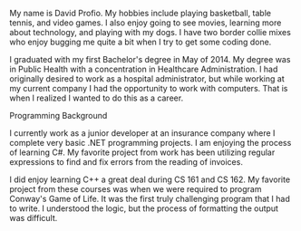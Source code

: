 My name is David Profio. My hobbies include playing basketball, table tennis, and video games. I also enjoy going to see movies, learning more about technology, and playing with my dogs. I have two border collie mixes who enjoy bugging me quite a bit when I try to get some coding done.

I graduated with my first Bachelor's degree in May of 2014. My degree was in Public Health with a concentration in Healthcare Administration. I had originally desired to work as a hospital administrator, but while working at my current company I had the opportunity to work with computers. That is when I realized I wanted to do this as a career. 

Programming Background

I currently work as a junior developer at an insurance company where I complete very basic .NET programming projects. I am enjoying the process of learning C#. My favorite project from work has been utilizing regular expressions to find and fix errors from the reading of invoices. 

I did enjoy learning C++ a great deal during CS 161 and CS 162. My favorite project from these courses was when we were required to program Conway's Game of Life. It was the first truly challenging program that I had to write. I understood the logic, but the process of formatting the output was difficult. 